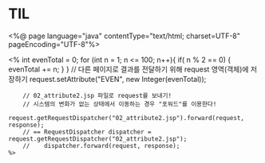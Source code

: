 # TIL

<%@ page language="java" contentType="text/html; charset=UTF-8"
    pageEncoding="UTF-8"%>
<!DOCTYPE html>
<html>
<head>
<meta charset="UTF-8">
<title>1 ~ 100 사이 짝수 합 구하기</title>
</head>
<body>
	<%
		int evenTotal = 0;
		for (int n = 1; n <= 100; n++){
			if( n % 2 == 0) {
				evenTotal += n;
			}
		}
		// 다른 페이지로 결과를 전달하기 위해 request 영역(객체)에 저장하기
	 	request.setAttribute("EVEN", new Integer(evenTotal));
		
		// 02_attribute2.jsp 파일로 request를 보내기!
		// 시스템의 변화가 없는 상태에서 이동하는 경우 "포워드"를 이용한다!
		 request.getRequestDispatcher("02_attribute2.jsp").forward(request, response);
		// == RequestDispatcher dispatcher = request.getRequestDispatcher("02_attribute2.jsp");
		// 	  dispatcher.forward(request, response);
	%>
</body>
</html>
